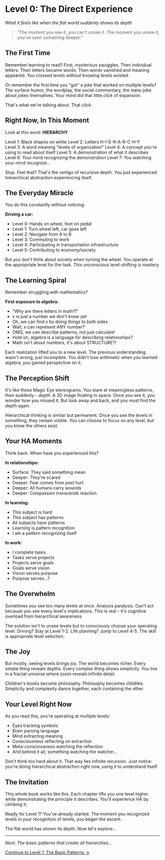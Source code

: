 # Level 0: The Direct Experience
*What it feels like when the flat world suddenly shows its depth*

> "The moment you see it, you can't unsee it. The moment you unsee it, you've seen something deeper." 

## The First Time

Remember learning to read? First, mysterious squiggles. Then individual letters. Then letters became words. Then words vanished and meaning appeared. You crossed levels without knowing levels existed.

Or remember the first time you "got" a joke that worked on multiple levels? The surface humor, the wordplay, the social commentary, the meta-joke about jokes themselves. Your mind did that little *click* of expansion.

That's what we're talking about. That *click*.

## Right Now, In This Moment

Look at this word: **HIERARCHY**

Level 1: Black shapes on white
Level 2: Letters H-I-E-R-A-R-C-H-Y  
Level 3: A word meaning "levels of organization"
Level 4: A concept you're using to read about itself
Level 5: A demonstration of what it describes
Level 6: Your mind recognizing the demonstration
Level 7: You watching your mind recognize...

Stop. Feel that? That's the vertigo of recursive depth. You just experienced hierarchical abstraction experiencing itself. 

## The Everyday Miracle

You do this constantly without noticing:

**Driving a car:**
- Level 0: Hands on wheel, foot on pedal
- Level 1: Turn wheel left, car goes left
- Level 2: Navigate from A to B
- Level 3: Commuting to work
- Level 4: Participating in transportation infrastructure
- Level 5: Contributing to economy/society

But you don't think about society when turning the wheel. You operate at the appropriate level for the task. This unconscious level-shifting is mastery.

## The Learning Spiral

Remember struggling with mathematics?

**First exposure to algebra:**
- "Why are there letters in math?!"
- x is just a number we don't know yet
- Oh, we can find x by doing things to both sides
- Wait, x can represent ANY number?
- OMG, we can describe patterns, not just calculate!
- Hold on, algebra is a language for describing relationships?
- Math isn't about numbers, it's about STRUCTURE?!

Each realization lifted you to a new level. The previous understanding wasn't wrong, just incomplete. You didn't lose arithmetic when you learned algebra; you gained perspective on it.

## The Perception Shift

It's like those Magic Eye stereograms. You stare at meaningless patterns, then suddenly - *depth*. A 3D image floating in space. Once you see it, you wonder how you missed it. But look away and back, and you must find the depth again.

Hierarchical thinking is similar but permanent. Once you see the levels in something, they remain visible. You can choose to focus on any level, but you know the others exist.

## Your HA Moments

Think back. When have you experienced this?

**In relationships:**
- Surface: They said something mean
- Deeper: They're scared
- Deeper: Fear comes from past hurt
- Deeper: All humans carry wounds
- Deeper: Compassion transcends reaction

**In learning:**
- This subject is hard
- This subject has patterns
- All subjects have patterns
- Learning is pattern recognition
- I am a pattern recognizing itself

**In work:**
- I complete tasks
- Tasks serve projects
- Projects serve goals
- Goals serve vision
- Vision serves purpose
- Purpose serves...?

## The Overwhelm

Sometimes you see too many levels at once. Analysis paralysis. Can't act because you see every level's implications. This is real - it's cognitive overload from hierarchical awareness.

The solution isn't to unsee levels but to consciously choose your operating level. Driving? Stay at Level 1-2. Life planning? Jump to Level 4-5. The skill is appropriate level selection.

## The Joy

But mostly, seeing levels brings joy. The world becomes richer. Every simple thing reveals depths. Every complex thing shows simplicity. You live in a fractal universe where zoom reveals infinite detail.

Children's books become philosophy. Philosophy becomes childlike. Simplicity and complexity dance together, each containing the other.

## Your Level Right Now

As you read this, you're operating at multiple levels:
- Eyes tracking symbols
- Brain parsing language  
- Mind extracting meaning
- Consciousness reflecting on extraction
- Meta-consciousness watching the reflection
- And behind it all, something watching the watcher...

Don't think too hard about it. That way lies infinite recursion. Just notice: you're doing hierarchical abstraction right now, using it to understand itself.

## The Invitation

This whole book works like this. Each chapter lifts you one level higher while demonstrating the principle it describes. You'll experience HA by climbing it.

Ready for Level 1? You've already started. The moment you recognized levels in your recognition of levels, you began the ascent.

The flat world has shown its depth. Now let's explore...

---

*Next: The basic patterns that create all hierarchies...*

[Continue to Level 1: The Basic Patterns →](L1_Basic_Patterns.md)